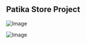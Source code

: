 ## Patika Store Project
![Image](../react-native-patika-store/src/assets/store_1.png)

![Image](../react-native-patika-store/src/assets/store_2.png)